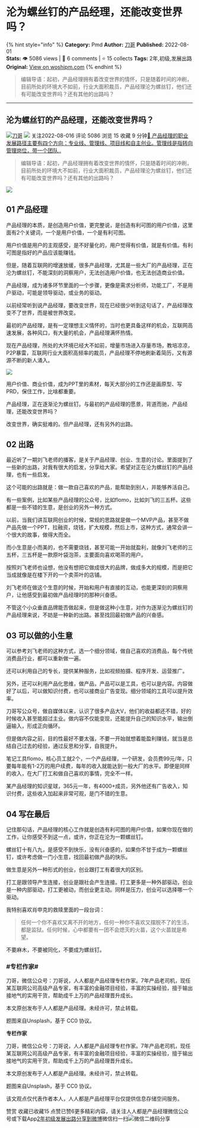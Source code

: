 # 沦为螺丝钉的产品经理，还能改变世界吗？
{% hint style="info" %}
**Category:** Pmd
**Author:** [刀哥](https://www.woshipm.com/u/47799)
**Published:** 2022-08-01  
**Stats:** 👁️ 5086 views | 💬 6 comments | ⭐ 15 collects
**Tags:** 2年,初级,发展出路
**Original:** [View on woshipm.com](https://www.woshipm.com/pmd/5546849.html)
{% endhint %}
> 编辑导语：起初，产品经理拥有着改变世界的情怀，只是随着时间的冲刷，目前所处的环境大不如前，行业大面积裁员，产品经理沦为螺丝钉，他们还有可能改变世界吗？还有其他的出路吗？

---

## 沦为螺丝钉的产品经理，还能改变世界吗？

[![](https://image.woshipm.com/wp-files/2015/08/198.jpg!/both/72x72)](https://www.woshipm.com/u/47799)[刀哥](https://www.woshipm.com/u/47799) ![](https://static.woshipm.com/tag/1121_1@2x.png) 关注2022-08-016 评论 5086 浏览 15 收藏 9 分钟[🔗 产品经理的职业发展路径主要有四个方向：专业线、管理线、项目线和自主创业。管理线是指转向管理岗位，带一个团队..](https://ke.qidianla.com/courses/90pm)

> 编辑导语：起初，产品经理拥有着改变世界的情怀，只是随着时间的冲刷，目前所处的环境大不如前，行业大面积裁员，产品经理沦为螺丝钉，他们还有可能改变世界吗？还有其他的出路吗？

![](https://image.woshipm.com/wp-files/2022/07/TJCH3qJOO33mZ8H6VL26.jpg)

## 01 产品经理

产品经理的本质，是创造用户价值，更完整说，是创造有利可图的用户价值，这里面有2个关键词，一个是用户价值，一个是有利可图。

用户价值是用户的主观感受，是不好量化的，用户觉得有价值，就是有价值。有利可图是指好的产品应该能赚钱。

但是，随着互联网的增速放缓，很多产品经理，尤其是一些大厂的产品经理，正在沦为螺丝钉，不能深刻的洞察用户，无法创造用户价值，也无法创造商业价值。

产品经理，成为诸多环节里面的一个步骤，更像是需求分析师，功能工厂，不是用户驱动，可能是领导驱动，或业务的驱动。

以前经常听到说产品经理，要改变世界，现在已经很少听到这句话了，产品经理改变不了世界，而是被世界改变。

最初的产品经理，是有一定理想主义情怀的，当时也更具备这样的机会，互联网高速发展，各种风口，有大量的机会，产品经理满怀热情。

现在产品经理，所处的大环境已经大不如前，增量市场进入存量市场，教培凉凉，P2P暴雷，互联网行业大面积高频率的裁员，产品经理不停地刷新着简历，又有源源不断的新人涌入。

![](https://image.woshipm.com/wp-files/2022/07/IcRAk9eiEcgDbDaB3LFE.png)

用户价值、商业价值，成为PPT里的素材，每天大部分的工作还是画原型、写PRD，保住工作，比啥都重要。

产品经理，正在逐渐沦为螺丝钉。与最初的产品经理的愿景，背道而驰，产品经理，还能改变世界吗？

改变世界，确实挺难的。但产品经理，还有另外的出路。

## 02 出路

最近听了一期刘飞老师的播客，是关于产品经理、创业、生意的讨论。里面提到了一些新的出路，对我有很大的启发，分享给大家。希望对正在沦为螺丝钉的产品经理，也有一些启发。

这个可能的出路就是：做一款自己喜欢的产品，能帮助到别人，并能够养活自己。

有一些案例，比如某些产品经理的公众号，比如flomo，比如刘飞的三五杯。这些都是一些不错的生意，是创业的另外一种方式。

以前，当我们讲互联网创业的时候，常规的思路就是做一个MVP产品，甚至不做产品先做一个PPT，拉融资，烧钱，扩大规模，然后上市，这种方式，通常会讲一个很大的故事，做得大而全。

而小生意是小而美的，也不需要烧钱，甚至可能一开始就盈利，就像刘飞老师的三五杯，三五杯是一款原叶袋泡茶，主要面向喜欢喝茶的用户。

按照刘飞老师也设想，他没有想把它做成很大的品牌，做成多大的规模，而是把它当成就像是在楼下开的一个卖茶叶的店铺。

刘飞老师在做这个生意的时候，开始和用户有直接的互动，也能更深刻的洞察用户，让他感受到最初做产品经理时的那种兴奋感。

不管这个小众垂直品牌能否做起来，但是做这种小生意，对作为逐渐沦为螺丝钉的产品经理来说，不妨是一种新的出路。甚至找回最初做产品的兴奋感。

## 03 可以做的小生意

可以参考刘飞老师的这种方式，选一个细分领域，做自己喜欢的消费品，每个传统消费品行业，都可以重新做一遍。

还可以利用自己的专长，提供某种服务，比如视频拍摄、程序开发、运营推广。

另外，还可以利用产品化思维，做产品，产品可以是工具，也可以是内容。内容做好了以后，可以做知识付费，也可以接商业广告变现。细分领域的工具可以提升效率。

刀哥写公众号，做自媒体以来，认识了很多产品大V，他们的收益都还不错，好的时候收入甚至能超过主业。做内容不仅能变现，还能提升自己的知识水平，输出倒逼输入，形成正向循环。

但是做内容之前，目的性最好不要太强，不要一开始就想着能盈利赚钱，就当是总结自己过去的经验，通过反思和分享，自我提升。

笔记工具flomo，核心员工就2个，一个产品经理，一个研发，会员费99元/年，只要每年能有1-2万的用户续费，每年的收入就能达到一般大厂的水平。即便是同样的收入，在大厂打工和做自己喜欢的事情，完全不一样。

某产品经理的知识星球，365元一年，有4000+成员，另外他还有广告收入，知识付费，这些收入加起来非常可观，是门不错的生意。

## 04 写在最后

记住那句话，产品经理的核心工作就是创造有利可图的用户价值，如果你现在做的工作，让你感受不到这一点，或许，你正在沦为一颗螺丝钉。

螺丝钉十有八九，是感受不到快乐，没有兴奋感的，如果你不甘于成为一颗螺丝钉，或许考虑做一门小生意，找回最初做产品的快乐。

做生意是另外一种形式的创业，创业跟打工有着很大的区别。

打工是跟领导产生连接，创业是跟社会产生连接。打工更多是一种外部驱动，创业是一种内部驱动，打工更被动，而创业更主动。同样是压力，创业可以选择哪一个驱动。

我特别喜欢肖申克的救赎里面的一段台词：

> 任何一个你不喜欢又离不开的地方，任何一种你不喜欢又摆脱不了的生活，都是监狱。任何时候，心中都要有一团不会熄灭的火苗，这个火苗就是希望。

不要麻木，不要被同化，不要成为螺丝钉。

### #专栏作家#

刀哥，微信公众号：刀哥说，人人都是产品经理专栏作家。7年产品老司机，现任某互联网公司高级产品专家，有丰富的金融项目经验，丰富的实操经验，擅于输出接地气的实用干货，帮助成千上万的产品经理晋升成长。

本文原创发布于人人都是产品经理。未经许可，禁止转载。

题图来自Unsplash，基于 CC0 协议。

**专栏作家**

刀哥，微信公众号：刀哥说，人人都是产品经理专栏作家。7年产品老司机，现任某互联网公司高级产品专家，有丰富的金融项目经验，丰富的实操经验，擅于输出接地气的实用干货，帮助成千上万的产品经理晋升成长。

本文原创发布于人人都是产品经理。未经许可，禁止转载。

题图来自Unsplash，基于 CC0 协议。

该文观点仅代表作者本人，人人都是产品经理平台仅提供信息存储空间服务。

赞赏 收藏已收藏15 点赞已赞6更多精彩内容，请关注人人都是产品经理微信公众号或下载App[2年](https://www.woshipm.com/tag/2%e5%b9%b4)[初级](https://www.woshipm.com/tag/%e5%88%9d%e7%ba%a7)[发展出路](https://www.woshipm.com/tag/%e5%8f%91%e5%b1%95%e5%87%ba%e8%b7%af)[分享到微博](https://service.weibo.com/share/share.php?appkey=2775287854&title=沦为螺丝钉的产品经理，还能改变世界吗？&url=https://www.woshipm.com/pmd/5546849.html&pic=https://image.woshipm.com/wp-files/2022/07/TJCH3qJOO33mZ8H6VL26.jpg)微信扫一扫![微信二维码](https://api.pwmqr.com/qrcode/create/?url=https://www.woshipm.com/pmd/5546849.html)分享